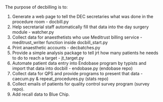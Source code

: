 The purpose of decbilling is to:

1. Generate a web page to tell the DEC secretaries what was done in the procedure room - docbill.py
2. Help secretarial staff automatically fill that data into the day surgery module - watcher.py
3. Collect data for anaesthetists who use Meditrust billing service - meditrust_writer function inside docbill_start.py
4. Print anaesthetic accounts - decbatches.py
5. Provide a simple analysis package to tell jrt how many patients he needs to do to reach a target - jt_target.py
6. Automate patient data entry into Endobase program by typists and import that data into docbill - endobase.py (endobase repo)
7. Collect data for QPS and provide programs to present that data - caecum.py & repeat_procedures.py (stats repo)
8. Collect emails of patients for quality control survey program (survey repo).
9. Add recall data to Blue Chip.

